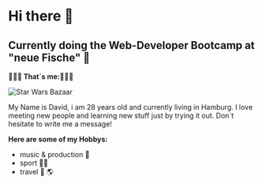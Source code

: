# Hi there 👋
## Currently doing the Web-Developer Bootcamp at "neue Fische" 🐠

**🙍🏼‍♂️ That´s me:🙍🏼‍♂️**

![Star Wars Bazaar]()

My Name is David, i am 28 years old and currently living in Hamburg.
I love meeting new people and learning new stuff just by trying it out.
Don´t hesitate to write me a message!

**Here are some of my Hobbys:**
- music & production 🎸
- sport 🏄🏼
- travel 🚀 🌎
